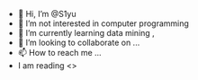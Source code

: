 - 👋 Hi, I’m @S1yu
- 👀 I’m not interested in computer programming
- 🌱 I’m currently learning data mining ,
- 💞️ I’m looking to collaborate on ...
- 📫 How to reach me ...
- I am reading <<les confessions>>

<!---
S1yu/S1yu is a ✨ special ✨ repository because its `README.md` (this file) appears on your GitHub profile.
You can click the Preview link to take a look at your changes.
--->
